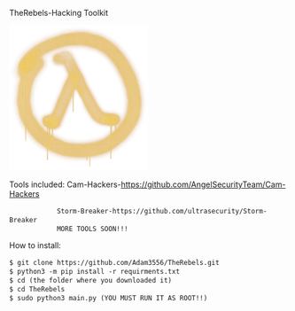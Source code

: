  
TheRebels-Hacking Toolkit
 
 

![lambda](lambda.png)



Tools included: Cam-Hackers-https://github.com/AngelSecurityTeam/Cam-Hackers


                Storm-Breaker-https://github.com/ultrasecurity/Storm-Breaker
                MORE TOOLS SOON!!!
               
How to install:
```
$ git clone https://github.com/Adam3556/TheRebels.git
$ python3 -m pip install -r requirments.txt
$ cd (the folder where you downloaded it)
$ cd TheRebels
$ sudo python3 main.py (YOU MUST RUN IT AS ROOT!!)
